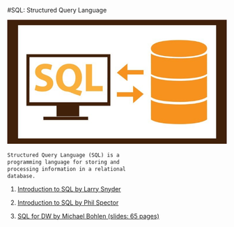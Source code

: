 #SQL: Structured Query Language

![](./sql_image.jpeg)


	Structured Query Language (SQL) is a 
	programming language for storing and 
	processing information in a relational 
	database.


1. [Introduction to SQL by Larry Snyder](./introduction_to_SQL_by_Larry_Snyder.pdf)


2. [Introduction to SQL by Phil Spector](./introduction_to_SQL_by_Phil_Spector.pdf)


3. [SQL for DW by Michael Bohlen (slides: 65 pages)](./sql_for_DW_by_Michael_Bohlen_slides_65_pages.pdf)



